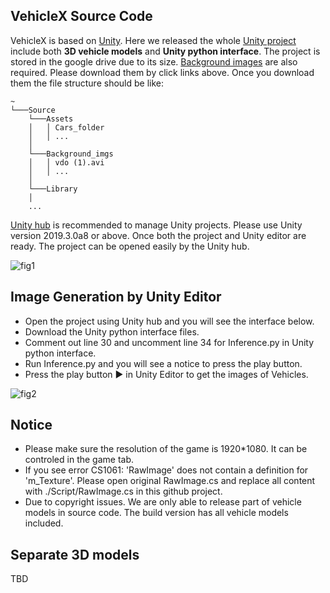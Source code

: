 
## VehicleX Source Code 

VehicleX is based on [Unity](https://unity.com/). Here we released the whole [Unity project](https://drive.google.com/file/d/17Jn5iov3e1rkWgOhID5c2RCnGWTxiuWA/view?usp=sharing) include both **3D vehicle models** and **Unity python interface**. The project is stored in the google drive due to its size. [Background images](https://drive.google.com/file/d/1dx03ijDzJkbVp0XnZbvKLTYZSYMDJHsf/view?usp=sharing) are also required. Please download them by click links above. Once you download them the file structure should be like:

```
~
└───Source
    └───Assets
    │   │ Cars_folder
    │   │ ...
    │
    └───Background_imgs
    │   │ vdo (1).avi
    │   │ ...
    │
    └───Library
    │
    ...
```

[Unity hub](https://docs.unity3d.com/Manual/GettingStartedInstallingHub.html) is recommended to manage Unity projects. Please use Unity version 2019.3.0a8 or above. Once both the project and Unity editor are ready. The project can be opened easily by the Unity hub.    

![fig1](https://github.com/yorkeyao/VehicleX/blob/master/Unity%20Source/Images/unity_hub.PNG)  

## Image Generation by Unity Editor

* Open the project using Unity hub and you will see the interface below.
* Download the Unity python interface files.
* Comment out line 30 and uncomment line 34 for Inference.py in Unity python interface.  
* Run Inference.py and you will see a notice to press the play button. 
* Press the play button ▶️ in Unity Editor to get the images of Vehicles. 

![fig2](https://github.com/yorkeyao/VehicleX/blob/master/Unity%20Source/Images/interface.PNG) 

## Notice

* Please make sure the resolution of the game is 1920*1080. It can be controled in the game tab.
* If you see error CS1061: 'RawImage' does not contain a definition for 'm_Texture'. Please open original RawImage.cs and replace all content with ./Script/RawImage.cs in this github project.
* Due to copyright issues. We are only able to release part of vehicle models in source code. The build version has all vehicle models included.  

## Separate 3D models

TBD


